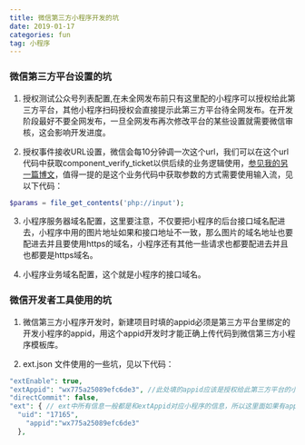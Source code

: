 ```yaml
---
title: 微信第三方小程序开发的坑
date: 2019-01-17
categories: fun
tag: 小程序
---
```


### 微信第三方平台设置的坑
1. 授权测试公众号列表配置,在未全网发布前只有这里配的小程序可以授权给此第三方平台，其他小程序扫码授权会直接提示此第三方平台待全网发布。在开发阶段最好不要全网发布，一旦全网发布再次修改平台的某些设置就需要微信审核，这会影响开发进度。

2. 授权事件接收URL设置，微信会每10分钟调一次这个url，我们可以在这个url代码中获取component_verify_ticket以供后续的业务逻辑使用，[参见我的另一篇博文](https://daijunooo.github.io/2018/08/26/openthird/)，值得一提的是这个业务代码中获取参数的方式需要使用输入流，见以下代码：

``` php
$params = file_get_contents('php://input');
```

3. 小程序服务器域名配置，这里要注意，不仅要把小程序的后台接口域名配进去，小程序中用的图片地址如果和接口地址不一致，那么图片的域名地址也要配进去并且要使用https的域名，小程序还有其他一些请求也都要配进去并且也都要是https域名。

4. 小程序业务域名配置，这个就是小程序的接口域名。


### 微信开发者工具使用的坑
1. 微信第三方小程序开发时，新建项目时填的appid必须是第三方平台里绑定的开发小程序的appid，用这个appid开发时才能正确上传代码到微信第三方小程序模板库。

2. ext.json 文件使用的一些坑，见以下代码：

``` php
"extEnable": true,
"extAppid": "wx775a25089efc6de3", //此处填的appid应该是授权给此第三方平台的小程序
"directCommit": false,
"ext": { // ext中所有信息一般都是和extAppid对应小程序的信息，所以这里面如果有appid一般会和extAppid相同
  "uid": "17165",
    "appid":"wx775a25089efc6de3"
  },
```
